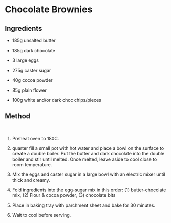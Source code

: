 Chocolate Brownies
==================

Ingredients
-----------

-   185g unsalted butter

-   185g dark chocolate

-   3 large eggs

-   275g caster sugar

-   40g cocoa powder

-   85g plain flower

-   100g white and/or dark choc chips/pieces

Method
------

 

1.  Preheat oven to 180C.

2.  quarter fill a small pot with hot water and place a bowl on the surface to
    create a double boiler. Put the butter and dark chocolate into the double
    boiler and stir until melted. Once melted, leave aside to cool close to room
    temperature.

3.  Mix the eggs and caster sugar in a large bowl with an electric mixer until
    thick and creamy.

4.  Fold ingredients into the egg-sugar mix in this order: (1) butter-chocolate
    mix, (2) Flour & cocoa powder, (3) chocolate bits

5.  Place in baking tray with parchment sheet and bake for 30 minutes.

6.  Wait to cool before serving.

